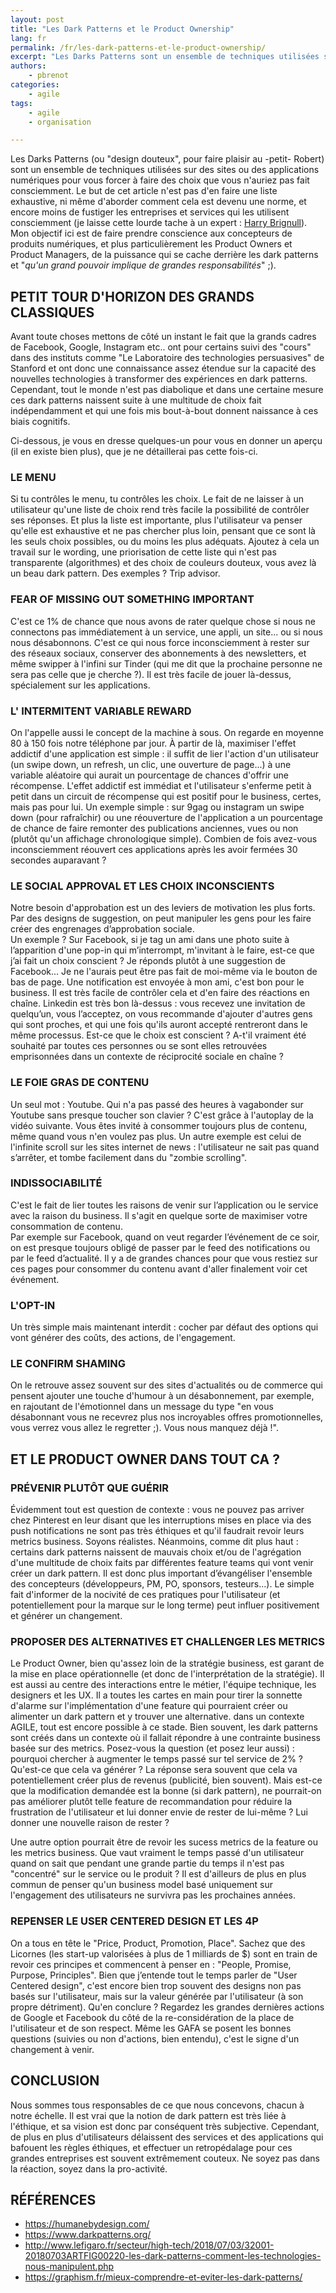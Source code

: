 ```yaml
---
layout: post
title: "Les Dark Patterns et le Product Ownership"
lang: fr
permalink: /fr/les-dark-patterns-et-le-product-ownership/
excerpt: "Les Darks Patterns sont un ensemble de techniques utilisées sur des sites ou des applications numériques pour vous forcer à faire des choix que vous n'auriez pas fait consciemment. L'objectif de cet article est de faire prendre conscience aux concepteurs de produits numériques, et plus particulièrement les Product Owners et Product Managers, de la puissance qui se cache derrière les dark patterns et qu'un grand pouvoir implique de grandes responsabilités"
authors:
    - pbrenot
categories:
    - agile
tags:
    - agile
    - organisation

---
```



Les Darks Patterns (ou "design douteux", pour faire plaisir au -petit- Robert) sont un ensemble de techniques utilisées sur des sites ou des applications numériques pour vous forcer à faire des choix que vous n'auriez pas fait consciemment.
Le but de cet article n'est pas d'en faire une liste exhaustive, ni même d'aborder comment cela est devenu une norme, et encore moins de fustiger les entreprises et services qui les utilisent consciemment (je laisse cette lourde tache à un expert : [Harry Brignull](https://www.darkpatterns.org/)).
Mon objectif ici est de faire prendre conscience aux concepteurs de produits numériques, et plus particulièrement les Product Owners et Product Managers, de la puissance qui se cache derrière les dark patterns et "*qu'un grand pouvoir implique de grandes responsabilités*" ;).


## PETIT TOUR D'HORIZON DES GRANDS CLASSIQUES

Avant toute choses mettons de côté un instant le fait que la grands cadres de Facebook, Google, Instagram etc.. ont pour certains suivi des "cours" dans des instituts comme "Le Laboratoire des technologies persuasives" de Stanford et ont donc une connaissance assez étendue sur la capacité des nouvelles technologies à transformer des expériences en dark patterns. Cependant, tout le monde n'est pas diabolique et dans une certaine mesure ces dark patterns naissent suite à une multitude de choix fait indépendamment et qui une fois mis bout-à-bout donnent naissance à ces biais cognitifs.

Ci-dessous, je vous en dresse quelques-un pour vous en donner un aperçu (il en existe bien plus), que je ne détaillerai pas cette fois-ci.


### LE MENU
Si tu contrôles le menu, tu contrôles les choix.
Le fait de ne laisser à un utilisateur qu'une liste de choix rend très facile la possibilité de contrôler ses réponses. Et plus la liste est importante, plus l'utilisateur va penser qu'elle est exhaustive et ne pas chercher plus loin, pensant que ce sont là les seuls choix possibles, ou du moins les plus adéquats.
Ajoutez à cela un travail sur le wording, une priorisation de cette liste qui n'est pas transparente (algorithmes) et des choix de couleurs douteux, vous avez là un beau dark pattern. Des exemples ? Trip advisor.

### FEAR OF MISSING OUT SOMETHING IMPORTANT
C'est ce 1% de chance que nous avons de rater quelque chose si nous ne connectons pas immédiatement à un service, une appli, un site... ou si nous nous désabonnons.
C'est ce qui nous force inconsciemment à rester sur des réseaux sociaux, conserver des abonnements à des newsletters, et même swipper à l'infini sur Tinder (qui me dit que la prochaine personne ne sera pas celle que je cherche ?).
Il est très facile de jouer là-dessus, spécialement sur les applications.

### L' INTERMITENT VARIABLE REWARD
On l'appelle aussi le concept de la machine à sous. On regarde en moyenne 80 à 150 fois notre téléphone par jour. À partir de là, maximiser l'effet addictif d'une application est simple : il suffit de lier l'action d'un utilisateur (un swipe down, un refresh, un clic, une ouverture de page...) à une variable aléatoire qui aurait un pourcentage de chances d'offrir une récompense. L'effet addictif est immédiat et l'utilisateur s'enferme petit à petit dans un circuit de récompense qui est positif pour le business, certes, mais pas pour lui.
Un exemple  simple : sur 9gag ou instagram un swipe down (pour rafraîchir) ou une réouverture de l'application a un pourcentage de chance de faire remonter des publications anciennes, vues ou non (plutôt qu'un affichage chronologique simple). Combien de fois avez-vous inconsciemment réouvert ces applications après les avoir fermées 30 secondes auparavant ?

### LE SOCIAL APPROVAL ET LES CHOIX INCONSCIENTS
Notre besoin d'approbation est un des leviers de motivation les plus forts. Par des designs de suggestion, on peut manipuler les gens pour les faire créer des engrenages d’approbation sociale.  
Un exemple ? Sur Facebook, si je tag un ami dans une photo suite à l’apparition d'une pop-in qui m’interrompt, m'invitant à le faire, est-ce que j’ai fait un choix conscient ? Je réponds plutôt à une suggestion de Facebook... Je ne l'aurais peut être pas fait de moi-même via le bouton de bas de page. Une notification est envoyée à mon ami, c'est bon pour le business.
Il est très facile de contrôler cela et d'en faire des réactions en chaîne. Linkedin est très bon là-dessus : vous recevez une invitation de quelqu’un, vous l’acceptez, on vous recommande d'ajouter d'autres gens qui sont proches, et qui une fois qu'ils auront accepté rentreront dans le même processus. Est-ce que le choix est conscient ? A-t'il vraiment été souhaité par toutes ces personnes ou se sont elles retrouvées emprisonnées dans un contexte de réciprocité sociale en chaîne ?

### LE FOIE GRAS DE CONTENU
Un seul mot : Youtube.
Qui n'a pas passé des heures à vagabonder sur Youtube sans presque toucher son clavier ? C'est grâce à l'autoplay de la vidéo suivante. Vous êtes invité à consommer toujours plus de contenu, même quand vous n'en voulez pas plus.
Un autre exemple est celui de l'infinite scroll sur les sites internet de news : l'utilisateur ne sait pas quand s’arrêter, et tombe facilement dans du "zombie scrolling".

### INDISSOCIABILITÉ
C'est le fait de lier toutes les raisons de venir sur l’application ou le service avec la raison du business. Il s'agit en quelque sorte de  maximiser votre consommation de contenu.  
Par exemple sur Facebook, quand on veut regarder l’événement de ce soir, on est presque toujours obligé de passer par le feed des notifications ou par le feed d’actualité. Il y a de grandes chances pour que vous restiez sur ces pages pour consommer du contenu avant d'aller finalement voir cet événement.

### L'OPT-IN
Un très simple mais maintenant interdit : cocher par défaut des options qui vont générer des coûts, des actions, de l'engagement.

### LE CONFIRM SHAMING
On le retrouve assez souvent sur des sites d'actualités ou de commerce qui pensent ajouter une touche d'humour à un désabonnement, par exemple, en rajoutant de l'émotionnel dans un message du type "en vous désabonnant vous ne recevrez plus nos incroyables offres promotionnelles, vous verrez vous allez le regretter ;). Vous nous manquez déjà !".


## ET LE PRODUCT OWNER DANS TOUT CA ?

### PRÉVENIR PLUTÔT QUE GUÉRIR
Évidemment tout est question de contexte : vous ne pouvez pas arriver chez Pinterest en leur disant que les interruptions mises en place via des push notifications ne sont pas très éthiques et qu'il faudrait revoir leurs metrics business. Soyons réalistes.
Néanmoins, comme dit plus haut : certains dark patterns naissent de mauvais choix et/ou de l'agrégation d'une multitude de choix faits par différentes feature teams qui vont venir créer un dark pattern. Il est donc plus important d’évangéliser l'ensemble des concepteurs (développeurs, PM, PO, sponsors, testeurs...). Le simple fait d'informer de la nocivité de ces pratiques pour l'utilisateur (et potentiellement pour la marque sur le long terme) peut influer positivement et générer un changement.


### PROPOSER DES ALTERNATIVES ET CHALLENGER LES METRICS
Le Product Owner, bien qu'assez loin de la stratégie business, est garant de la mise en place opérationnelle (et donc de l'interprétation de la stratégie). Il est aussi au centre des interactions entre le métier, l'équipe technique, les designers et les UX. Il a toutes les cartes en main pour tirer la sonnette d'alarme sur l'implémentation d'une feature qui pourraient créer ou alimenter un dark pattern et y trouver une alternative.
dans un contexte AGILE, tout est encore possible à ce stade.
Bien souvent, les dark patterns sont créés dans un contexte où il fallait répondre à une contrainte business basée sur des metrics. Posez-vous la question (et posez leur aussi) : pourquoi chercher à augmenter le temps passé sur tel service de 2% ? Qu'est-ce que cela va générer ? La réponse sera souvent que cela va potentiellement créer plus de revenus (publicité, bien souvent). Mais est-ce que la modification demandée est la bonne (si dark pattern), ne pourrait-on pas améliorer plutôt telle feature de recommandation pour réduire la frustration de l'utilisateur et lui donner envie de rester de lui-même ? Lui donner une nouvelle raison de rester ?

Une autre option pourrait être de revoir les sucess metrics de la feature ou les metrics business. Que vaut vraiment le temps passé d'un utilisateur quand on sait que pendant une grande partie du temps il n'est pas "concentré" sur le service ou le produit ?
Il est d'ailleurs de plus en plus commun de penser qu'un business model basé uniquement sur l'engagement des utilisateurs ne survivra pas les prochaines années.


### REPENSER LE USER CENTERED DESIGN ET LES 4P
On a tous en tête le "Price, Product, Promotion, Place". Sachez que des Licornes (les start-up valorisées à plus de 1 milliards de $) sont en train de revoir ces principes et commencent à penser en : "People, Promise, Purpose, Principles".
Bien que j’entende tout le temps parler de "User Centered design", c'est encore bien trop souvent des designs non pas basés sur l'utilisateur, mais sur la valeur générée par l'utilisateur (à son propre détriment).
Qu'en conclure ? Regardez les grandes dernières actions de Google et Facebook du côté de la re-considération de la place de l'utilisateur et de son respect. Même les GAFA se posent les bonnes questions (suivies ou non d'actions, bien entendu), c'est le signe d'un changement à venir.
 

## CONCLUSION

Nous sommes tous responsables de ce que nous concevons, chacun à notre échelle.
Il est vrai que la notion de dark pattern est très liée à l'éthique, et sa vision est donc par conséquent très subjective.
Cependant, de plus en plus d'utilisateurs délaissent des services et des applications qui bafouent les règles éthiques, et effectuer un retropédalage pour ces grandes entreprises est souvent extrêmement couteux.
Ne soyez pas dans la réaction, soyez dans la pro-activité.

 

## RÉFÉRENCES

- https://humanebydesign.com/
- https://www.darkpatterns.org/
- http://www.lefigaro.fr/secteur/high-tech/2018/07/03/32001-20180703ARTFIG00220-les-dark-patterns-comment-les-technologies-nous-manipulent.php
- https://graphism.fr/mieux-comprendre-et-eviter-les-dark-patterns/
